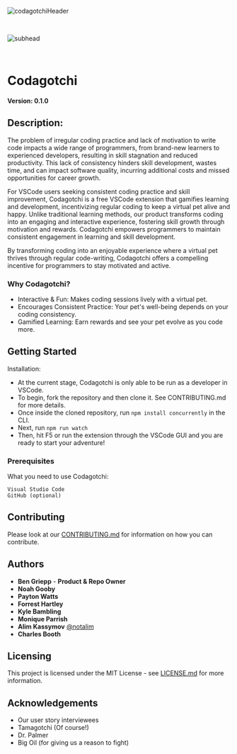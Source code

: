 ![codagotchiHeader](https://github.com/kitgore/codagotchi/assets/116697167/ec4fa4ac-e5c0-4bf9-83ab-34d0a3dd8c02)

<br/>

![subhead](https://github.com/kitgore/codagotchi/assets/116697167/848ae79c-6843-4810-9b97-4f9293cec6cc)

<br/>

# Codagotchi

#### Version: 0.1.0

## Description:

The problem of irregular coding practice and lack of motivation to write code impacts a wide range of programmers, from brand-new learners to experienced developers, resulting in skill stagnation and reduced productivity. This lack of consistency hinders skill development, wastes time, and can impact software quality, incurring additional costs and missed opportunities for career growth. 

For VSCode users seeking consistent coding practice and skill improvement, Codagotchi is a free VSCode extension that gamifies learning and development, incentivizing regular coding to keep a virtual pet alive and happy. Unlike traditional learning methods, our product transforms coding into an engaging and interactive experience, fostering skill growth through motivation and rewards. Codagotchi empowers programmers to maintain consistent engagement in learning and skill development.

By transforming coding into an enjoyable experience where a virtual pet thrives through regular code-writing, Codagotchi offers a compelling incentive for programmers to stay motivated and active.

### Why Codagotchi?
* Interactive & Fun: Makes coding sessions lively with a virtual pet.
* Encourages Consistent Practice: Your pet's well-being depends on your coding consistency.
* Gamified Learning: Earn rewards and see your pet evolve as you code more.

## Getting Started
Installation:
 * At the current stage, Codagotchi is only able to be run as a developer in VSCode.
 * To begin, fork the repository and then clone it. See CONTRIBUTING.md for more details.
 * Once inside the cloned repository, run ```npm install concurrently``` in the CLI.
 * Next, run ```npm run watch```
 * Then, hit F5 or run the extension through the VSCode GUI and you are ready to start your adventure!
   
### Prerequisites

What you need to use Codagotchi:

```
Visual Studio Code
GitHub (optional)
```

## Contributing
Please look at our [CONTRIBUTING.md](CONTRIBUTING.md) for information on how you can contribute.

## Authors
* **Ben Griepp** - **Product & Repo Owner**
* **Noah Gooby** 
* **Payton Watts**
* **Forrest Hartley**
* **Kyle Bambling**
* **Monique Parrish**
* **Alim Kassymov** [@notalim](https://github.com/notalim/)
* **Charles Booth** 

## Licensing
This project is licensed under the MIT License - see [LICENSE.md](LICENSE.md) for more information.

## Acknowledgements
* Our user story interviewees
* Tamagotchi (Of course!)
* Dr. Palmer
* Big Oil (for giving us a reason to fight)
